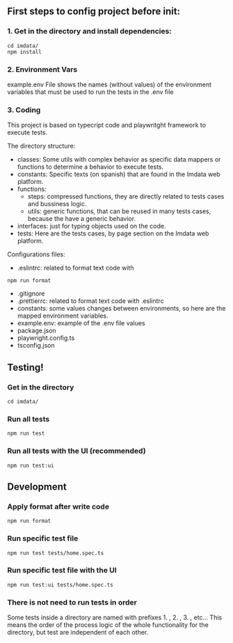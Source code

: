 ## First steps to config project before init:

### 1\. Get in the directory and install dependencies:

```plaintext
cd imdata/
npm install
```

### 2\. Environment Vars

example.env File shows the names (without values) of the environment variables that must be used to run the tests in the .env file

### 3\. Coding

This project is based on typecript code and playwritght framework to execute tests.

The directory structure:

*   classes: Some utils with complex behavior as specific data mappers or functions to determine a behavior to execute tests.
*   constants: Specific texts (on spanish) that are found in the Imdata web platform.
*   functions:
    *   steps: compressed functions, they are directly related to tests cases and bussiness logic.
    *   utils: generic functions, that can be reused in many tests cases, because the have a generic behavior.
*   interfaces: just for typing objects used on the code.
*   tests: Here are the tests cases, by page section on the Imdata web platform.

Configurations files:

*   .eslintrc: related to format text code with

```plaintext
npm run format
```

*   .gitignore
*   .prettierrc: related to format text code with .eslintrc
*   constants: some values changes between environments, so here are the mapped environment variables.
*   example.env: example of the .env file values
*   package.json
*   playwright.config.ts
*   tsconfig.json

## Testing!

### Get in the directory

```plaintext
cd imdata/
```

### Run all tests

```plaintext
npm run test
```

### Run all tests with the UI (recommended)

```plaintext
npm run test:ui
```

## Development

### Apply format after write code

```plaintext
npm run format
```

### Run specific test file

```plaintext
npm run test tests/home.spec.ts
```

### Run specific test file with the UI

```plaintext
npm run test:ui tests/home.spec.ts
```

### There is not need to run tests in order

Some tests inside a directory are named with prefixes 1. , 2. , 3. , etc… This means the order of the process logic of the whole functionality for the directory, but test are independent of each other.